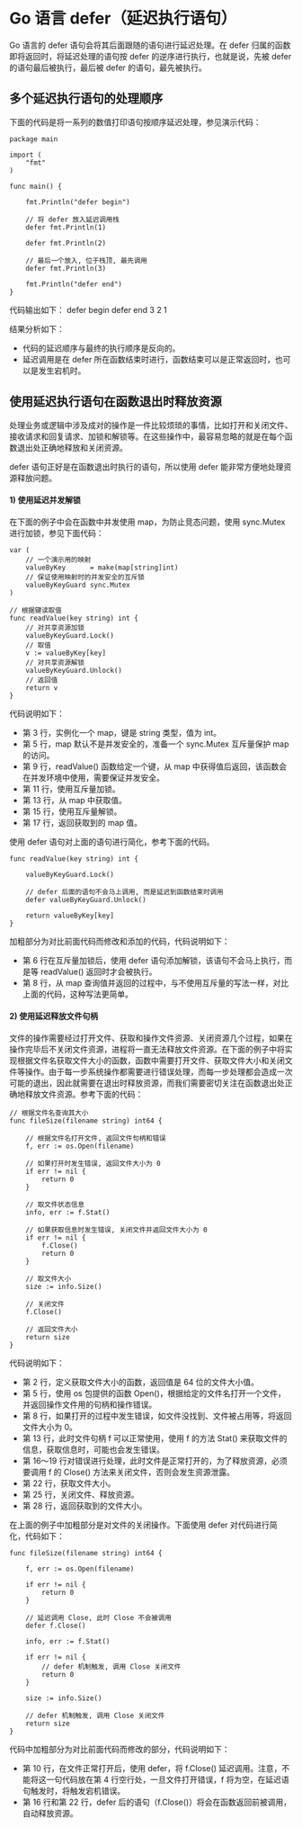 # Go 语言 defer（延迟执行语句）

Go 语言的 defer 语句会将其后面跟随的语句进行延迟处理。在 defer 归属的函数即将返回时，将延迟处理的语句按 defer 的逆序进行执行，也就是说，先被 defer 的语句最后被执行，最后被 defer 的语句，最先被执行。

## 多个延迟执行语句的处理顺序

下面的代码是将一系列的数值打印语句按顺序延迟处理，参见演示代码：

```
package main

import (
    "fmt"
)

func main() {

    fmt.Println("defer begin")

    // 将 defer 放入延迟调用栈
    defer fmt.Println(1)

    defer fmt.Println(2)

    // 最后一个放入, 位于栈顶, 最先调用
    defer fmt.Println(3)

    fmt.Println("defer end")
}
```

代码输出如下：
defer begin
defer end
3
2
1

结果分析如下：

*   代码的延迟顺序与最终的执行顺序是反向的。
*   延迟调用是在 defer 所在函数结束时进行，函数结束可以是正常返回时，也可以是发生宕机时。

## 使用延迟执行语句在函数退出时释放资源

处理业务或逻辑中涉及成对的操作是一件比较烦琐的事情，比如打开和关闭文件、接收请求和回复请求、加锁和解锁等。在这些操作中，最容易忽略的就是在每个函数退出处正确地释放和关闭资源。

defer 语句正好是在函数退出时执行的语句，所以使用 defer 能非常方便地处理资源释放问题。

#### 1) 使用延迟并发解锁

在下面的例子中会在函数中并发使用 map，为防止竞态问题，使用 sync.Mutex 进行加锁，参见下面代码：

```
var (
    // 一个演示用的映射
    valueByKey      = make(map[string]int)
    // 保证使用映射时的并发安全的互斥锁
    valueByKeyGuard sync.Mutex
)

// 根据键读取值
func readValue(key string) int {
    // 对共享资源加锁
    valueByKeyGuard.Lock()
    // 取值
    v := valueByKey[key]
    // 对共享资源解锁
    valueByKeyGuard.Unlock()
    // 返回值
    return v
}
```

代码说明如下：

*   第 3 行，实例化一个 map，键是 string 类型，值为 int。
*   第 5 行，map 默认不是并发安全的，准备一个 sync.Mutex 互斥量保护 map 的访问。
*   第 9 行，readValue() 函数给定一个键，从 map 中获得值后返回，该函数会在并发环境中使用，需要保证并发安全。
*   第 11 行，使用互斥量加锁。
*   第 13 行，从 map 中获取值。
*   第 15 行，使用互斥量解锁。
*   第 17 行，返回获取到的 map 值。

使用 defer 语句对上面的语句进行简化，参考下面的代码。

```
func readValue(key string) int {

    valueByKeyGuard.Lock()

    // defer 后面的语句不会马上调用, 而是延迟到函数结束时调用
    defer valueByKeyGuard.Unlock()

    return valueByKey[key]
}
```

加粗部分为对比前面代码而修改和添加的代码，代码说明如下：

*   第 6 行在互斥量加锁后，使用 defer 语句添加解锁，该语句不会马上执行，而是等 readValue() 返回时才会被执行。
*   第 8 行，从 map 查询值并返回的过程中，与不使用互斥量的写法一样，对比上面的代码，这种写法更简单。

#### 2) 使用延迟释放文件句柄

文件的操作需要经过打开文件、获取和操作文件资源、关闭资源几个过程，如果在操作完毕后不关闭文件资源，进程将一直无法释放文件资源。在下面的例子中将实现根据文件名获取文件大小的函数，函数中需要打开文件、获取文件大小和关闭文件等操作。由于每一步系统操作都需要进行错误处理，而每一步处理都会造成一次可能的退出，因此就需要在退出时释放资源，而我们需要密切关注在函数退出处正确地释放文件资源。参考下面的代码：

```
// 根据文件名查询其大小
func fileSize(filename string) int64 {

    // 根据文件名打开文件, 返回文件句柄和错误
    f, err := os.Open(filename)

    // 如果打开时发生错误, 返回文件大小为 0
    if err != nil {
        return 0
    }

    // 取文件状态信息
    info, err := f.Stat()

    // 如果获取信息时发生错误, 关闭文件并返回文件大小为 0
    if err != nil {
        f.Close()
        return 0
    }

    // 取文件大小
    size := info.Size()

    // 关闭文件
    f.Close()

    // 返回文件大小
    return size
}
```

代码说明如下：

*   第 2 行，定义获取文件大小的函数，返回值是 64 位的文件大小值。
*   第 5 行，使用 os 包提供的函数 Open()，根据给定的文件名打开一个文件，并返回操作文件用的句柄和操作错误。
*   第 8 行，如果打开的过程中发生错误，如文件没找到、文件被占用等，将返回文件大小为 0。
*   第 13 行，此时文件句柄 f 可以正常使用，使用 f 的方法 Stat() 来获取文件的信息，获取信息时，可能也会发生错误。
*   第 16～19 行对错误进行处理，此时文件是正常打开的，为了释放资源，必须要调用 f 的 Close() 方法来关闭文件，否则会发生资源泄露。
*   第 22 行，获取文件大小。
*   第 25 行，关闭文件、释放资源。
*   第 28 行，返回获取到的文件大小。

在上面的例子中加粗部分是对文件的关闭操作。下面使用 defer 对代码进行简化，代码如下：

```
func fileSize(filename string) int64 {

    f, err := os.Open(filename)

    if err != nil {
        return 0
    }

    // 延迟调用 Close, 此时 Close 不会被调用
    defer f.Close()

    info, err := f.Stat()

    if err != nil {
        // defer 机制触发, 调用 Close 关闭文件
        return 0
    }

    size := info.Size()

    // defer 机制触发, 调用 Close 关闭文件
    return size
}
```

代码中加粗部分为对比前面代码而修改的部分，代码说明如下：

*   第 10 行，在文件正常打开后，使用 defer，将 f.Close() 延迟调用。注意，不能将这一句代码放在第 4 行空行处，一旦文件打开错误，f 将为空，在延迟语句触发时，将触发宕机错误。
*   第 16 行和第 22 行，defer 后的语句（f.Close()）将会在函数返回前被调用，自动释放资源。